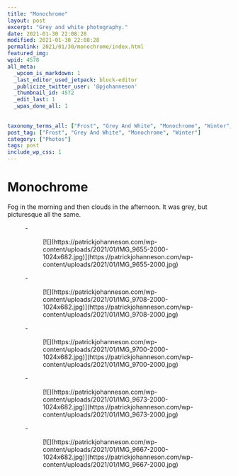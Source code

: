 ```yaml
---
title: "Monochrome"
layout: post
excerpt: "Grey and white photography."
date: 2021-01-30 22:08:28
modified: 2021-01-30 22:08:28
permalink: 2021/01/30/monochrome/index.html
featured_img: 
wpid: 4578
all_meta: 
  _wpcom_is_markdown: 1
  _last_editor_used_jetpack: block-editor
  _publicize_twitter_user: '@pjohanneson'
  _thumbnail_id: 4572
  _edit_last: 1
  _wpas_done_all: 1
  
  
taxonomy_terms_all: ["Frost", "Grey And White", "Monochrome", "Winter", "Photos"]
post_tag: ["Frost", "Grey And White", "Monochrome", "Winter"]
category: ["Photos"]
tags: post
include_wp_css: 1
---
```


# Monochrome

Fog in the morning and then clouds in the afternoon. It was grey, but picturesque all the same.

<figure class="is-layout-flex wp-block-gallery-126 wp-block-gallery columns-2 is-cropped">- <figure>[![](https://patrickjohanneson.com/wp-content/uploads/2021/01/IMG_9655-2000-1024x682.jpg)](https://patrickjohanneson.com/wp-content/uploads/2021/01/IMG_9655-2000.jpg)</figure>
- <figure>[![](https://patrickjohanneson.com/wp-content/uploads/2021/01/IMG_9708-2000-1024x682.jpg)](https://patrickjohanneson.com/wp-content/uploads/2021/01/IMG_9708-2000.jpg)</figure>
- <figure>[![](https://patrickjohanneson.com/wp-content/uploads/2021/01/IMG_9700-2000-1024x682.jpg)](https://patrickjohanneson.com/wp-content/uploads/2021/01/IMG_9700-2000.jpg)</figure>
- <figure>[![](https://patrickjohanneson.com/wp-content/uploads/2021/01/IMG_9673-2000-1024x682.jpg)](https://patrickjohanneson.com/wp-content/uploads/2021/01/IMG_9673-2000.jpg)</figure>
- <figure>[![](https://patrickjohanneson.com/wp-content/uploads/2021/01/IMG_9667-2000-1024x682.jpg)](https://patrickjohanneson.com/wp-content/uploads/2021/01/IMG_9667-2000.jpg)</figure>

</figure>